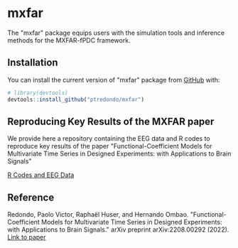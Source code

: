 
<!-- README.md is generated from README.Rmd. Please edit that file -->

# mxfar

<!-- badges: start -->
<!-- badges: end -->

The "mxfar" package equips users with the simulation tools and inference methods for the MXFAR-fPDC framework.

## Installation

You can install the current version of "mxfar" package from
[GitHub](https://github.com/) with:

``` r
# library(devtools)
devtools::install_github("ptredondo/mxfar")
```

## Reproducing Key Results of the MXFAR paper
We provide here a repository containing the EEG data and R codes to reproduce key results of the paper "Functional-Coefficient Models for Multivariate Time Series in Designed Experiments: with Applications to Brain Signals"

[R Codes and EEG Data](https://github.com/ptredondo/RCodes_MXFAR_AOAS)

## Reference

  Redondo, Paolo Victor, Raphaël Huser, and Hernando Ombao. "Functional-Coefficient Models for Multivariate Time Series in Designed Experiments: with Applications to Brain Signals." arXiv preprint arXiv:2208.00292 (2022).
  [Link to paper](https://arxiv.org/pdf/2208.00292)
